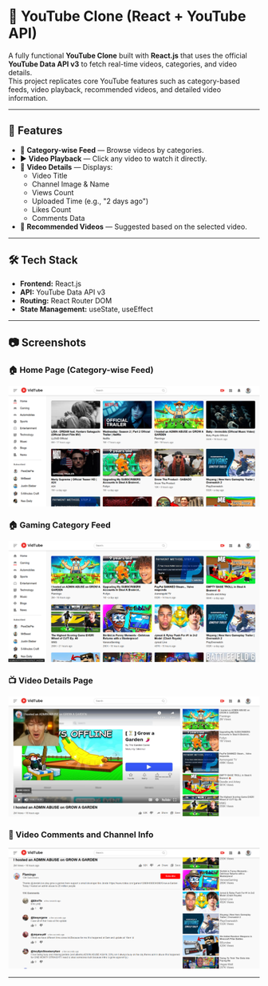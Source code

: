 # 🎥 YouTube Clone (React + YouTube API)

A fully functional **YouTube Clone** built with **React.js** that uses the official **YouTube Data API v3** to fetch real-time videos, categories, and video details.  
This project replicates core YouTube features such as category-based feeds, video playback, recommended videos, and detailed video information.

---

## 🚀 Features

- 📂 **Category-wise Feed** — Browse videos by categories.
- ▶ **Video Playback** — Click any video to watch it directly.
- 📜 **Video Details** — Displays:
  - Video Title
  - Channel Image & Name
  - Views Count
  - Uploaded Time (e.g., "2 days ago")
  - Likes Count
  - Comments Data
- 📌 **Recommended Videos** — Suggested based on the selected video.

---

## 🛠️ Tech Stack

- **Frontend:** React.js
- **API:** YouTube Data API v3
- **Routing:** React Router DOM
- **State Management:** useState, useEffect

---

## 📷 Screenshots

### 🏠 Home Page (Category-wise Feed)
![Home Page Screenshot](images/home-page.png)

### 🏠 Gaming Category Feed 
![Gaming Category Screenshot](images/gaming-feed.png)

### 📺 Video Details Page
![Video Details Screenshot](images/video-details.png)

### 🎯 Video Comments and Channel Info
![Recommended Videos Screenshot](images/comments-and-channel-info.png)

---